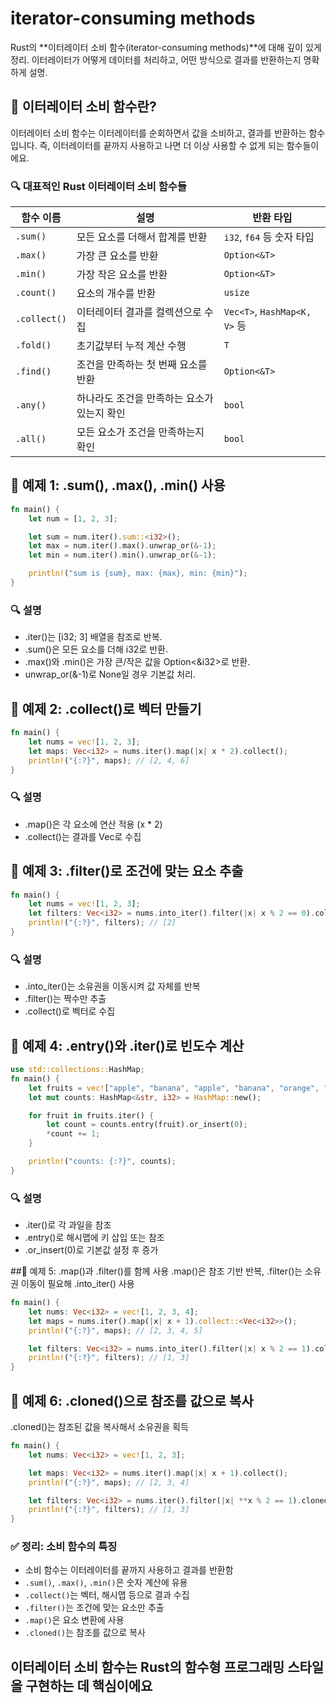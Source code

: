 # iterator-consuming methods
 Rust의 **이터레이터 소비 함수(iterator-consuming methods)**에 대해 깊이 있게 정리. 
 이터레이터가 어떻게 데이터를 처리하고, 어떤 방식으로 결과를 반환하는지 명확하게 설명.

## 🧠 이터레이터 소비 함수란?
이터레이터 소비 함수는 이터레이터를 순회하면서 값을 소비하고, 결과를 반환하는 함수입니다.
즉, 이터레이터를 끝까지 사용하고 나면 더 이상 사용할 수 없게 되는 함수들이에요.

### 🔍 대표적인 Rust 이터레이터 소비 함수들

| 함수 이름     | 설명                                               | 반환 타입                    |
|--------------|----------------------------------------------------|------------------------------|
| `.sum()`     | 모든 요소를 더해서 합계를 반환                     | `i32`, `f64` 등 숫자 타입    |
| `.max()`     | 가장 큰 요소를 반환                                 | `Option<&T>`                |
| `.min()`     | 가장 작은 요소를 반환                               | `Option<&T>`                |
| `.count()`   | 요소의 개수를 반환                                  | `usize`                     |
| `.collect()` | 이터레이터 결과를 컬렉션으로 수집                   | `Vec<T>`, `HashMap<K, V>` 등 |
| `.fold()`    | 초기값부터 누적 계산 수행                           | `T`                         |
| `.find()`    | 조건을 만족하는 첫 번째 요소를 반환                 | `Option<&T>`                |
| `.any()`     | 하나라도 조건을 만족하는 요소가 있는지 확인         | `bool`                      |
| `.all()`     | 모든 요소가 조건을 만족하는지 확인                  | `bool`                      |



## 🧪 예제 1: .sum(), .max(), .min() 사용
```rust
fn main() {
    let num = [1, 2, 3];

    let sum = num.iter().sum::<i32>();
    let max = num.iter().max().unwrap_or(&-1);
    let min = num.iter().min().unwrap_or(&-1);

    println!("sum is {sum}, max: {max}, min: {min}");
}
```

### 🔍 설명
- .iter()는 [i32; 3] 배열을 참조로 반복.
- .sum()은 모든 요소를 더해 i32로 반환.
- .max()와 .min()은 가장 큰/작은 값을 Option<&i32>로 반환.
- unwrap_or(&-1)로 None일 경우 기본값 처리.

## 🧪 예제 2: .collect()로 벡터 만들기
```rust
fn main() {
    let nums = vec![1, 2, 3];
    let maps: Vec<i32> = nums.iter().map(|x| x * 2).collect();
    println!("{:?}", maps); // [2, 4, 6]
}
```

### 🔍 설명
- .map()은 각 요소에 연산 적용 (x * 2)
- .collect()는 결과를 Vec<i32>로 수집

## 🧪 예제 3: .filter()로 조건에 맞는 요소 추출
```rust
fn main() {
    let nums = vec![1, 2, 3];
    let filters: Vec<i32> = nums.into_iter().filter(|x| x % 2 == 0).collect();
    println!("{:?}", filters); // [2]
}
```

### 🔍 설명
- .into_iter()는 소유권을 이동시켜 값 자체를 반복
- .filter()는 짝수만 추출
- .collect()로 벡터로 수집

## 🧪 예제 4: .entry()와 .iter()로 빈도수 계산
```rust
use std::collections::HashMap;
fn main() {
    let fruits = vec!["apple", "banana", "apple", "banana", "orange", "pear", "orange"];
    let mut counts: HashMap<&str, i32> = HashMap::new();

    for fruit in fruits.iter() {
        let count = counts.entry(fruit).or_insert(0);
        *count += 1;
    }

    println!("counts: {:?}", counts);
}
```

### 🔍 설명
- .iter()로 각 과일을 참조
- .entry()로 해시맵에 키 삽입 또는 참조
- .or_insert(0)로 기본값 설정 후 증가

##🧪 예제 5: .map()과 .filter()를 함께 사용
.map()은 참조 기반 반복, .filter()는 소유권 이동이 필요해 .into_iter() 사용
```rust
fn main() {
    let nums: Vec<i32> = vec![1, 2, 3, 4];
    let maps = nums.iter().map(|x| x + 1).collect::<Vec<i32>>();
    println!("{:?}", maps); // [2, 3, 4, 5]

    let filters: Vec<i32> = nums.into_iter().filter(|x| x % 2 == 1).collect();
    println!("{:?}", filters); // [1, 3]
}
```


## 🧪 예제 6: .cloned()으로 참조를 값으로 복사
.cloned()는 참조된 값을 복사해서 소유권을 획득
```rust
fn main() {
    let nums: Vec<i32> = vec![1, 2, 3];

    let maps: Vec<i32> = nums.iter().map(|x| x + 1).collect();
    println!("{:?}", maps); // [2, 3, 4]

    let filters: Vec<i32> = nums.iter().filter(|x| **x % 2 == 1).cloned().collect();
    println!("{:?}", filters); // [1, 3]
}
```


### ✅ 정리: 소비 함수의 특징
- 소비 함수는 이터레이터를 끝까지 사용하고 결과를 반환함
- `.sum()`, `.max()`, `.min()`은 숫자 계산에 유용
- `.collect()`는 벡터, 해시맵 등으로 결과 수집
- `.filter()`는 조건에 맞는 요소만 추출
- `.map()`은 요소 변환에 사용
- `.cloned()`는 참조를 값으로 복사


이터레이터 소비 함수는 Rust의 함수형 프로그래밍 스타일을 구현하는 데 핵심이에요
---
